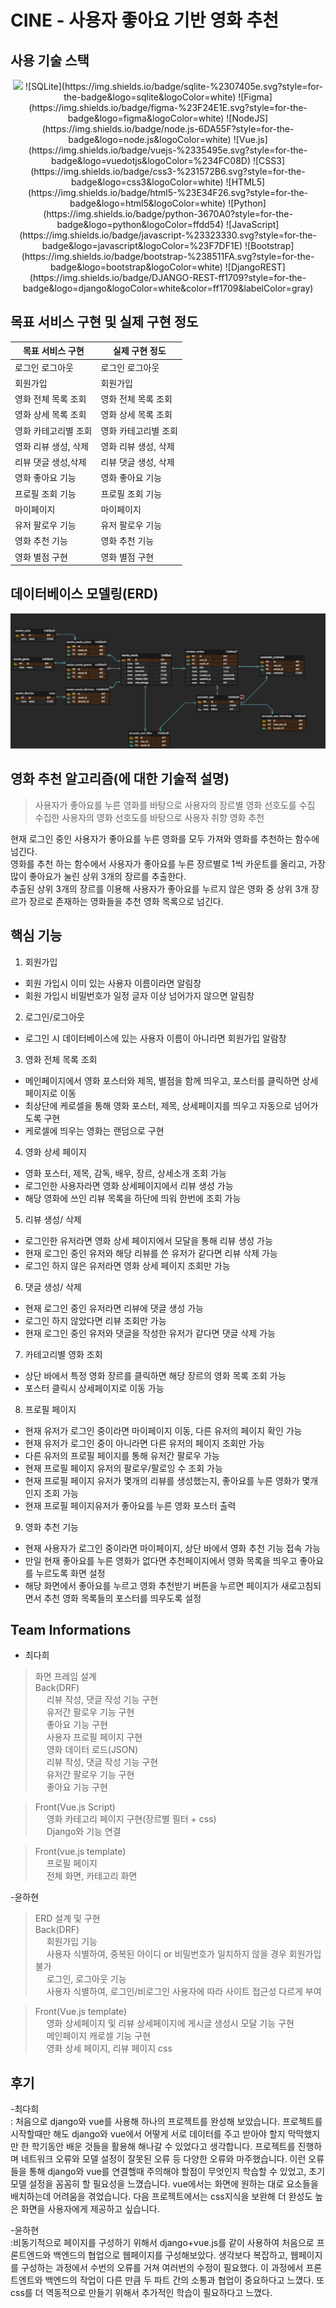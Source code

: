 # CINE - 사용자 좋아요 기반 영화 추천 

## 사용 기술 스택
<div align="center">
 <img src="https://img.shields.io/badge/sqlite-%2307405e.svg?style=for-the-badge&logo=sqlite&logoColor=white"/>
![SQLite](https://img.shields.io/badge/sqlite-%2307405e.svg?style=for-the-badge&logo=sqlite&logoColor=white)
![Figma](https://img.shields.io/badge/figma-%23F24E1E.svg?style=for-the-badge&logo=figma&logoColor=white)
![NodeJS](https://img.shields.io/badge/node.js-6DA55F?style=for-the-badge&logo=node.js&logoColor=white)
![Vue.js](https://img.shields.io/badge/vuejs-%2335495e.svg?style=for-the-badge&logo=vuedotjs&logoColor=%234FC08D)
![CSS3](https://img.shields.io/badge/css3-%231572B6.svg?style=for-the-badge&logo=css3&logoColor=white)    
![HTML5](https://img.shields.io/badge/html5-%23E34F26.svg?style=for-the-badge&logo=html5&logoColor=white)
![Python](https://img.shields.io/badge/python-3670A0?style=for-the-badge&logo=python&logoColor=ffdd54)
![JavaScript](https://img.shields.io/badge/javascript-%23323330.svg?style=for-the-badge&logo=javascript&logoColor=%23F7DF1E)
![Bootstrap](https://img.shields.io/badge/bootstrap-%238511FA.svg?style=for-the-badge&logo=bootstrap&logoColor=white)   
![DjangoREST](https://img.shields.io/badge/DJANGO-REST-ff1709?style=for-the-badge&logo=django&logoColor=white&color=ff1709&labelColor=gray)
</div>

## 목표 서비스 구현 및 실제 구현 정도
| 목표 서비스 구현 | 실제 구현 정도|
|-------|-------|
|로그인 로그아웃 | 로그인 로그아웃|
|회원가입 | 회원가입
|영화 전체 목록 조회 | 영화 전체 목록 조회|
|영화 상세 목록 조회 | 영화 상세 목록 조회|
|영화 카테고리별 조회 | 영화 카테고리별 조회|
|영화 리뷰 생성, 삭제 | 영화 리뷰 생성, 삭제
|리뷰 댓글 생성,삭제 | 리뷰 댓글 생성, 삭제
|영화 좋아요 기능 | 영화 좋아요 기능|
|프로필 조회 기능 | 프로필 조회 기능|
|마이페이지  | 마이페이지|
|유저 팔로우 기능 | 유저 팔로우 기능 |
|영화 추천 기능 | 영화 추천 기능|
|영화 별점 구현 | 영화 별점 구현|



## 데이터베이스 모델링(ERD)
![default](image/ERD.png)


## 영화 추천 알고리즘(에 대한 기술적 설명)
> 사용자가 좋아요를 누른 영화를 바탕으로 사용자의 장르별 영화 선호도를 수집   
> 수집한 사용자의 영화 선호도를 바탕으로 사용자 취향 영화 추천

 현재 로그인 중인 사용자가 좋아요를 누른 영화를 모두 가져와 영화를 추천하는 함수에 넘긴다.    
 영화를 추천 하는 함수에서 사용자가 좋아요를 누른 장르별로 1씩 카운트를 올리고, 가장 많이 좋아요가 눌린 상위 3개의 장르를 추출한다.   
 추출된 상위 3개의 장르를 이용해 사용자가 좋아요를 누르지 않은 영화 중 상위 3개 장르가 장르로 존재하는 영화들을 추천 영화 목록으로 넘긴다.




## 핵심 기능
1. 회원가입
- 회원 가입시 이미 있는 사용자 이름이라면 알림창    
- 회원 가입시 비밀번호가 일정 글자 이상 넘어가지 않으면 알림창    

2. 로그인/로그아웃
- 로그인 시 데이터베이스에 있는 사용자 이름이 아니라면 회원가입 알람창    
 
3. 영화 전체 목록 조회
- 메인페이지에서 영화 포스터와 제목, 별점을 함께 띄우고, 포스터를 클릭하면 상세 페이지로 이동    
- 최상단에 케로셀을 통해 영화 포스터, 제목, 상세페이지를 띄우고 자동으로 넘어가도록 구현    
- 케로셀에 띄우는 영화는 랜덤으로 구현    

4. 영화 상세 페이지
- 영화 포스터, 제목, 감독, 배우, 장르, 상세소개 조회 가능    
- 로그인한 사용자라면 영화 상세페이지에서 리뷰 생성 가능    
- 해당 영화에 쓰인 리뷰 목록을 하단에 띄워 한번에 조회 가능    

5. 리뷰 생성/ 삭제
- 로그인한 유저라면 영화 상세 페이지에서 모달을 통해 리뷰 생성 가능         
- 현재 로그인 중인 유저와 해당 리뷰를 쓴 유저가 같다면 리뷰 삭제 가능      
- 로그인 하지 않은 유저라면 영화 상세 페이지 조회만 가능     

6. 댓글 생성/ 삭제
- 현재 로그인 중인 유저라면 리뷰에 댓글 생성 가능         
- 로그인 하지 않았다면 리뷰 조회만 가능      
- 현재 로그인 중인 유저와 댓글을 작성한 유저가 같다면 댓글 삭제 가능          

7. 카테고리별 영화 조회
- 상단 바에서 특정 영화 장르를 클릭하면 해당 장르의 영화 목록 조회 가능         
- 포스터 클릭시 상세페이지로 이동 가능       

8. 프로필 페이지
- 현재 유저가 로그인 중이라면 마이페이지 이동, 다른 유저의 페이지 확인 가능          
- 현재 유저가 로그인 중이 아니라면 다른 유저의 페이지 조회만 가능        
- 다른 유저의 프로필 페이지를 통해 유저간 팔로우 가능      
- 현재 프로필 페이지 유저의 팔로우/팔로잉 수 조회 가능       
- 현재 프로필 페이지 유저가 몇개의 리뷰를 생성했는지, 좋아요를 누른 영화가 몇개인지 조회 가능      
- 현재 프로필 페이지유저가 좋아요를 누른 영화 포스터 출력       

9. 영화 추천 기능        
- 현재 사용자가 로그인 중이라면 마이페이지, 상단 바에서 영화 추천 기능 접속 가능          
- 만일 현재 좋아요를 누른 영화가 없다면 추천페이지에서 영화 목록을 띄우고 좋아요를 누르도록 화면 설정        
- 해당 화면에서 좋아요를 누르고 영화 추천받기 버튼을 누르면 페이지가 새로고침되면서 추천 영화 목록들의 포스터를 띄우도록 설정         


## Team Informations
- 최다희
> 화면 프레임 설계   
> Back(DRF)   
 &ensp;&ensp;   리뷰 작성, 댓글 작성 기능 구현   
 &ensp;&ensp;   유저간 팔로우 기능 구현   
 &ensp;&ensp;   좋아요 기능 구현   
 &ensp;&ensp;   사용자 프로필 페이지 구현   
 &ensp;&ensp;   영화 데이터 로드(JSON)   
 &ensp;&ensp;   리뷰 작성, 댓글 작성 기능 구현   
 &ensp;&ensp;   유저간 팔로우 기능 구현   
 &ensp;&ensp;   좋아요 기능 구현   
 
> Front(Vue.js Script)   
 &ensp;&ensp;    영화 카테고리 페이지 구현(장르별 필터 + css)   
 &ensp;&ensp;    Django와 기능 연결   

> Front(vue.js template)    
 &ensp;&ensp;    프로필 페이지   
 &ensp;&ensp;    전체 화면, 카테고리 화면    


-윤하현
>ERD 설계 및 구현   
>Back(DRF)   
&ensp;&ensp;    회원가입 기능   
&ensp;&ensp;   사용자 식별하여, 중복된 아이디 or 비밀번호가 일치하지 않을 경우 회원가입 불가   
&ensp;&ensp;  로그인, 로그아웃 기능   
&ensp;&ensp;    사용자 식별하여, 로그인/비로그인 사용자에 따라 사이트 접근성 다르게 부여   

>Front(Vue.js template)    
&ensp;&ensp;   영화 상세페이지 및 리뷰 상세페이지에 게시글 생성시 모달 기능 구현   
&ensp;&ensp;   메인페이지 캐로셀 기능 구현   
&ensp;&ensp;   영화 상세 페이지, 리뷰 페이지 css   

## 후기
-최다희   
: 처음으로 django와 vue를 사용해 하나의 프로젝트를 완성해 보았습니다. 프로젝트를 시작할때만 해도 django와 vue에서 어떻게 서로 데이터를 주고 받아야 할지 막막했지만 한 학기동안 배운 것들을 활용해 해나갈 수 있었다고 생각합니다.    프로젝트를 진행하며 네트워크 오류와 모델 설정이 잘못된 오류 등 다양한 오류와 마주했습니다. 이런 오류들을 통해 django와 vue를 연결핼때 주의해야 할점이 무엇인지 학습할 수 있었고, 초기 모델 설정을 꼼꼼히 할 필요성을 느꼈습니다.
vue에서는 화면에 원하는 대로 요소들을 배치하는데 어려움을 겪었습니다. 다음 프로젝트에서는 css지식을 보완해 더 완성도 높은 화면을 사용자에게 제공하고 싶습니다.


-윤하현   
:비동기적으로 페이지를 구성하기 위해서 django+vue.js를 같이 사용하여
처음으로 프론트엔드와 백엔드의 협업으로 웹페이지를 구성해보았다.
생각보다 복잡하고, 웹페이지를 구성하는 과정에서 수번의 오류를 거쳐 여러번의 수정이 필요했다.
이 과정에서 프론트엔트와 백엔드의 작업이 다른 만큼 두 파트 간의 소통과 협업이 중요하다고 느꼈다.
또 css를 더 역동적으로 만들기 위해서 추가적인 학습이 필요하다고 느꼈다.
